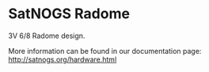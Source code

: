 SatNOGS Radome
================

3V 6/8 Radome design.

More information can be found in our documentation page:
http://satnogs.org/hardware.html
